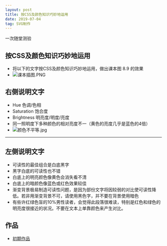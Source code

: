 ```yaml
---
layout: post
title: 按CSS及颜色知识巧妙地运用
date: 2019-07-04
tag: SVG制作
---
```


一次随堂测验

## 按CSS及颜色知识巧妙地运用
- 将以下的文字按CSS及颜色知识巧妙地运用，做出课本图 8.9 的效果
- ![课本插图.PNG](https://i.loli.net/2018/01/04/5a4e0d9b56458.png)

## 右侧说明文字
<!--右侧说明文字：-->
- Hue 色调/色相
- Saturation 饱合度
- Brightness 明亮度/明度/亮度
- 同一照明度下多种颜色的相对亮度不一（黄色的亮度几乎是蓝色的4倍）
- ![颜色不平等.jpg](https://i.loli.net/2018/01/04/5a4e0cbc4d22e.jpg)

---

## 左侧说明文字
<!--左侧说明文字：-->
- 可读性的最佳组合是白底黑字
- 黑字白底的可读性也不错
- 白底上的明亮颜色像黄色会消失看不清
- 白底上的暗颜色像蓝色或红色效果较佳
- 渐变背景极易制造可读性问题，是因为部份文字将因较弱的对比使可读性降低。若非用渐变背景不可，请使用黑色字，并不要在背景使用暗色
- 有些许红绿色盲的10%男性读者，会觉得此段落很难读，特别是红色和绿色的明亮度很接近的状况。不要在文本上单靠颜色来产生对比。


## 作品

- <a href="https://sylviatang.github.io/portfolio/css3/index.html" target="_blank">初期作品</a>
